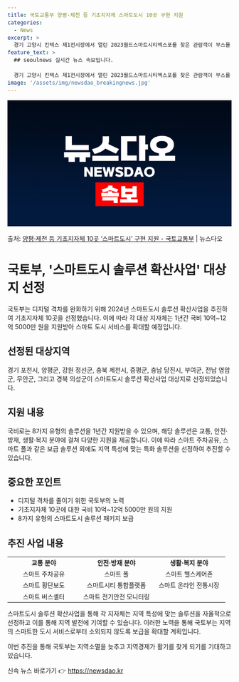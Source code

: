 ```yaml
---
title: 국토교통부 양평·제천 등 기초지자체 스마트도시 10곳 구현 지원
categories:
  - News
excerpt: >
  경기 고양시 킨텍스 제1전시장에서 열린 2023월드스마트시티엑스포를 찾은 관람객이 부스를 둘러보고 있다. (…
feature_text: >
  ## seoulnews 실시간 뉴스 속보입니다.

  경기 고양시 킨텍스 제1전시장에서 열린 2023월드스마트시티엑스포를 찾은 관람객이 부스를 둘러보고 있다. (…
image: '/assets/img/newsdao_breakingnews.jpg'
---
```


![뉴스다오 속보](/assets/img/newsdao_breakingnews.jpg)

<p>출처: <a href="https://newsdao.kr/3893" rel="dofollow">양평·제천 등 기초지자체 10곳 ‘스마트도시’ 구현 지원 - 국토교통부</a> | 뉴스다오</p>

<h1>국토부, '스마트도시 솔루션 확산사업' 대상지 선정</h1>
<p data-ke-size="size16">국토부는 디지털 격차를 완화하기 위해 2024년 스마트도시 솔루션 확산사업을 추진하여 기초지자체 10곳을 선정했습니다. 이에 따라 각 대상 지자체는 1년간 국비 10억~12억 5000만 원을 지원받아 스마트 도시 서비스를 확대할 예정입니다. </p>

<h2 data-ke-size="size26">선정된 대상지역</h2>
<p data-ke-size="size16">경기 포천시, 양평군, 강원 정선군, 충북 제천시, 증평군, 충남 당진시, 부여군, 전남 영암군, 무안군, 그리고 경북 의성군이 스마트도시 솔루션 확산사업 대상지로 선정되었습니다.</p>

<h2 data-ke-size="size26">지원 내용</h2>
<p data-ke-size="size16">국비로는 8가지 유형의 솔루션을 1년간 지원받을 수 있으며, 해당 솔루션은 교통, 안전·방재, 생활·복지 분야에 걸쳐 다양한 지원을 제공합니다. 이에 따라 스마트 주차공유, 스마트 폴과 같은 보급 솔루션 외에도 지역 특성에 맞는 특화 솔루션을 선정하여 추진할 수 있습니다. </p>

<h2 data-ke-size="size26">중요한 포인트</h2>
<ul>
    <li>디지털 격차를 줄이기 위한 국토부의 노력</li>
    <li>기초지자체 10곳에 대한 국비 10억~12억 5000만 원의 지원</li>
    <li>8가지 유형의 스마트도시 솔루션 패키지 보급</li>
</ul>

<h2 data-ke-size="size26">추진 사업 내용</h2>
<table>
    <colgroup>
        <col width="33.3%" />
        <col width="33.3%" />
        <col width="33.3%" />
    </colgroup>
    <tr>
        <td style="text-align: center; height: 17px;"><b>교통 분야</b></td>
        <td style="text-align: center; height: 17px;"><b>안전·방재 분야</b></td>
        <td style="text-align: center; height: 17px;"><b>생활·복지 분야</b></td>
    </tr>
    <tr>
        <td style="text-align: center; height: 17px;">스마트 주차공유</td>
        <td style="text-align: center; height: 17px;">스마트 폴</td>
        <td style="text-align: center; height: 17px;">스마트 헬스케어존</td>
    </tr>
    <tr>
        <td style="text-align: center; height: 17px;">스마트 횡단보도</td>
        <td style="text-align: center; height: 17px;">스마트시티 통합플랫폼</td>
        <td style="text-align: center; height: 17px;">스마트 온라인 전통시장</td>
    </tr>
    <tr>
        <td style="text-align: center; height: 17px;">스마트 버스셸터</td>
        <td style="text-align: center; height: 17px;">스마트 전기안전 모니터링</td>
        <td style="text-align: center; height: 17px;"></td>
    </tr>
</table>

<p data-ke-size="size16">스마트도시 솔루션 확산사업을 통해 각 지자체는 지역 특성에 맞는 솔루션을 자율적으로 선정하고 이를 통해 지역 발전에 기여할 수 있습니다. 이러한 노력을 통해 국토부는 지역의 스마트한 도시 서비스로부터 소외되지 않도록 보급을 확대할 계획입니다.</p>

<p data-ke-size="size16">이번 추진을 통해 국토부는 지역소멸을 늦추고 지역경제가 활기를 찾게 되기를 기대하고 있습니다.</p>

<p data-ke-size="size16"></p> 

신속 뉴스 바로가기 👉 <a href="https://newsdao.kr" rel="dofollow">https://newsdao.kr</a>


